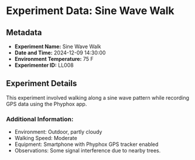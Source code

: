 # Experiment Data: Sine Wave Walk

## Metadata
- **Experiment Name:** Sine Wave Walk
- **Date and Time:** 2024-12-09 14:30:00
- **Environment Temperature:** 75 F
- **Experimenter ID:** LL008

## Experiment Details
This experiment involved walking along a sine wave pattern while recording GPS data using the Phyphox app.

### Additional Information:
- Environment: Outdoor, partly cloudy
- Walking Speed: Moderate
- Equipment: Smartphone with Phyphox GPS tracker enabled
- Observations: Some signal interference due to nearby trees.
